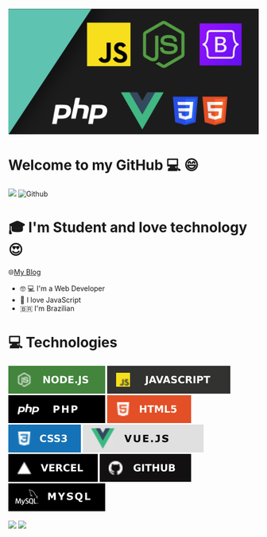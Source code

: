 ![](./images/banner_github.png)

# Welcome to my GitHub :computer: :smile:
![](https://visitor-badge.laobi.icu/badge?page_id=PedroHdev.PedroHdev) ![Github](https://img.shields.io/github/followers/PedroHdev?label=Follow&style=social)

# :mortar_board: I'm Student and love technology :heart_eyes: 

🌐[My Blog](https://pedro-henrique-dev.vercel.app/)
- :nerd_face: :computer: I'm a Web Developer
- :blue_heart: I love JavaScript
- 🇧🇷 I'm Brazilian

# :computer: Technologies
![](./images/node_shield.svg) ![](./images/javascript_shield.svg) ![](./images/php_shield.svg) ![](./images/html_shield.svg) ![](./images/css_shield.svg) ![](./images/vue_shield.svg) ![](./images/vercel_shield.svg) ![](./images/github_shield.svg) ![](./images/mysql_shield.svg) 

<img align="center" src="https://github-readme-stats.vercel.app/api?username=PedroHdev&show_icons=true&theme=tokyonight"> 
<img align="center" src="https://github-readme-stats.vercel.app/api/top-langs/?username=PedroHdev&theme=light">
